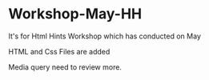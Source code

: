 # Workshop-May-HH
It's for Html Hints  Workshop which has conducted on May

HTML and Css Files are added

Media query need to review more.
